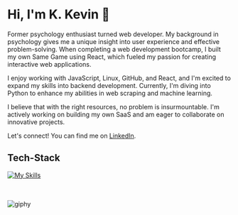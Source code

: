 # Hi, I'm K. Kevin 👋

<p>Former psychology enthusiast turned web developer. My background in psychology gives me a unique insight into user experience and effective problem-solving. When completing a web development bootcamp, I built my own Same Game using React, which fueled my passion for creating interactive web applications.

I enjoy working with JavaScript, Linux, GitHub, and React, and I'm excited to expand my skills into backend development. Currently, I'm diving into Python to enhance my abilities in web scraping and machine learning.

I believe that with the right resources, no problem is insurmountable. I'm actively working on building my own SaaS and am eager to collaborate on innovative projects.

Let's connect! You can find me on [LinkedIn](https://www.linkedin.com/in/k-kevin-fahrenberger-2a57862a4).
<br>
<h2>Tech-Stack</h2>

[![My Skills](https://skillicons.dev/icons?i=css,sass,html,js,linux,mongodb,react,ts)](https://skillicons.dev)<br><br><br>

![giphy](https://github.com/user-attachments/assets/27d343dc-ea25-4f00-ac24-1e205ef209ba)
